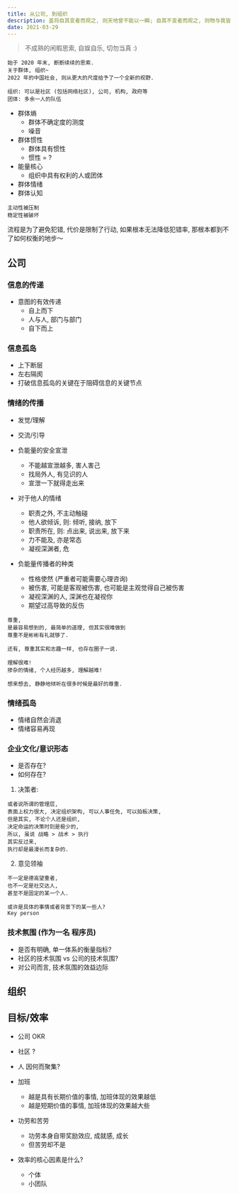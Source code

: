 ```yaml
---
title: 从公司, 到组织
description: 盖将自其变者而观之, 则天地曾不能以一瞬; 自其不变者而观之, 则物与我皆无尽也, 而又何羡乎!
date: 2021-03-29
---
```


> 不成熟的闲暇思索, 自娱自乐, 切勿当真 :)

```
始于 2020 年末, 断断续续的思索.
关于群体, 组织~
2022 年的中国社会, 则从更大的尺度给予了一个全新的视野.

组织: 可以是社区 (包括网络社区), 公司, 机构, 政府等
团体: 多余一人的队伍
```

- 群体熵
  - 群体不确定度的测度
  - 噪音
- 群体惯性
  - 群体具有惯性
  - 惯性 = ?
- 能量核心
  - 组织中具有权利的人或团体
- 群体情绪
- 群体认知

```
主动性被压制
稳定性被破坏
```

流程是为了避免犯错,
代价是限制了行动,
如果根本无法降低犯错率,
那根本都到不了如何权衡的地步～

## 公司

### 信息的传递

* 意图的有效传递
  - 自上而下
  - 人与人, 部门与部门
  - 自下而上

### 信息孤岛

* 上下断层
* 左右隔阂
* 打破信息孤岛的关键在于阻碍信息的关键节点

### 情绪的传播

- 发觉/理解
- 交流/引导

- 负能量的安全宣泄
  - 不能越宣泄越多, 害人害己
  - 找局外人, 有见识的人
  - 宣泄一下就得走出来

- 对于他人的情绪
  - 职责之外, 不主动触碰
  - 他人欲倾诉, 则: 倾听, 接纳, 放下
  - 职责所在, 则: 点出来, 说出来, 放下来
  - 力不能及, 亦是常态
  - 凝视深渊者, 危

- 负能量传播者的种类
  - 性格使然 (严重者可能需要心理咨询)
  - 被伤害, 可能是客观被伤害, 也可能是主观觉得自己被伤害
  - 凝视深渊的人, 深渊也在凝视你
  - 期望过高导致的反伤

```
尊重,
是最容易想到的, 最简单的道理, 但其实很难做到
尊重不是彬彬有礼就够了.

还有, 尊重其实和志趣一样, 也存在圈子一说.

理解很难!
掺杂的情绪, 个人经历越多, 理解越难!

想来想去, 静静地倾听在很多时候是最好的尊重.
```

### 情绪孤岛

- 情绪自然会消退
- 情绪容易再现

### 企业文化/意识形态

- 是否存在?
- 如何存在?

1. 决策者:

```
或者说所谓的管理层,
表面上权力很大, 决定组织架构, 可以人事任免, 可以拍板决策,
但是其实, 不论个人还是组织,
决定命运的决策时刻是极少的,
所以, 虽说 战略 > 战术 > 执行
其实反过来,
执行却是最漫长而复杂的.
```

2. 意见领袖

```
不一定是德高望重者,
也不一定是社交达人,
甚至不是固定的某一个人.

或许是具体的事情或者背景下的某一些人?
Key person
```

### 技术氛围 (作为一名 程序员)

- 是否有明确, 单一体系的衡量指标?
- 社区的技术氛围 vs 公司的技术氛围?
- 对公司而言, 技术氛围的效益边际

## 组织

## 目标/效率

- 公司 OKR
- 社区 ?
- 人 因何而聚集?

- 加班
  - 越是具有长期价值的事情, 加班体现的效果越低
  - 越是短期价值的事情, 加班体现的效果越大些

- 功劳和苦劳
  - 功劳本身自带奖励效应, 成就感, 成长
  - 但苦劳却不是

- 效率的核心因素是什么?
  - 个体
  - 小团队
